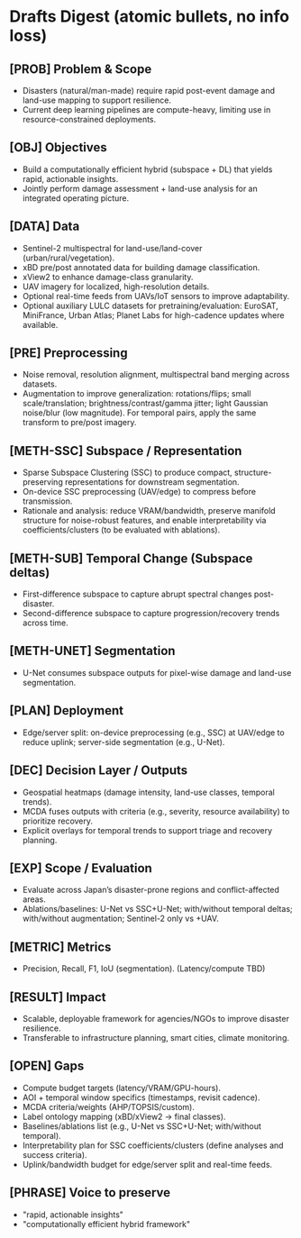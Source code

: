 # Drafts Digest (atomic bullets, no info loss)

## [PROB] Problem & Scope
- Disasters (natural/man-made) require rapid post-event damage and land-use mapping to support resilience.
- Current deep learning pipelines are compute-heavy, limiting use in resource-constrained deployments.

## [OBJ] Objectives
- Build a computationally efficient hybrid (subspace + DL) that yields rapid, actionable insights.
- Jointly perform damage assessment + land-use analysis for an integrated operating picture.

## [DATA] Data
- Sentinel-2 multispectral for land-use/land-cover (urban/rural/vegetation).
- xBD pre/post annotated data for building damage classification.
- xView2 to enhance damage-class granularity.
- UAV imagery for localized, high-resolution details.
- Optional real-time feeds from UAVs/IoT sensors to improve adaptability.
- Optional auxiliary LULC datasets for pretraining/evaluation: EuroSAT, MiniFrance, Urban Atlas; Planet Labs for high-cadence updates where available.

## [PRE] Preprocessing
- Noise removal, resolution alignment, multispectral band merging across datasets.
- Augmentation to improve generalization: rotations/flips; small scale/translation; brightness/contrast/gamma jitter; light Gaussian noise/blur (low magnitude). For temporal pairs, apply the same transform to pre/post imagery.

## [METH-SSC] Subspace / Representation
- Sparse Subspace Clustering (SSC) to produce compact, structure-preserving representations for downstream segmentation.
- On-device SSC preprocessing (UAV/edge) to compress before transmission.
- Rationale and analysis: reduce VRAM/bandwidth, preserve manifold structure for noise-robust features, and enable interpretability via coefficients/clusters (to be evaluated with ablations).

## [METH-SUB] Temporal Change (Subspace deltas)
- First-difference subspace to capture abrupt spectral changes post-disaster.
- Second-difference subspace to capture progression/recovery trends across time.

## [METH-UNET] Segmentation
- U-Net consumes subspace outputs for pixel-wise damage and land-use segmentation.

## [PLAN] Deployment
- Edge/server split: on-device preprocessing (e.g., SSC) at UAV/edge to reduce uplink; server-side segmentation (e.g., U-Net).

## [DEC] Decision Layer / Outputs
- Geospatial heatmaps (damage intensity, land-use classes, temporal trends).
- MCDA fuses outputs with criteria (e.g., severity, resource availability) to prioritize recovery.
- Explicit overlays for temporal trends to support triage and recovery planning.

## [EXP] Scope / Evaluation
- Evaluate across Japan’s disaster-prone regions and conflict-affected areas.
- Ablations/baselines: U-Net vs SSC+U-Net; with/without temporal deltas; with/without augmentation; Sentinel-2 only vs +UAV.

## [METRIC] Metrics
- Precision, Recall, F1, IoU (segmentation). (Latency/compute TBD)

## [RESULT] Impact
- Scalable, deployable framework for agencies/NGOs to improve disaster resilience.
- Transferable to infrastructure planning, smart cities, climate monitoring.

## [OPEN] Gaps
- Compute budget targets (latency/VRAM/GPU-hours).
- AOI + temporal window specifics (timestamps, revisit cadence).
- MCDA criteria/weights (AHP/TOPSIS/custom).
- Label ontology mapping (xBD/xView2 -> final classes).
- Baselines/ablations list (e.g., U-Net vs SSC+U-Net; with/without temporal).
- Interpretability plan for SSC coefficients/clusters (define analyses and success criteria).
- Uplink/bandwidth budget for edge/server split and real-time feeds.

## [PHRASE] Voice to preserve
- "rapid, actionable insights"
- "computationally efficient hybrid framework"

